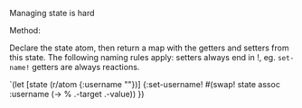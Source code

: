 Managing state is hard

Method:

Declare the state atom, then return a map with the getters and setters from this state.
The following naming rules apply:
    setters always end in !, eg. `set-name!`
    getters are always reactions.

`(let [state (r/atom {:username ""})]
   {:set-username! #(swap! state assoc :username (-> % .-target .-value))
   })
